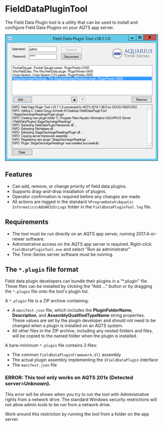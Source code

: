 ﻿# FieldDataPluginTool

The Field Data Plugin tool is a utility that can be used to install and configure Field Data Plugins on your AQTS app server.

![Field Data Plugin Tool](./Screenshot.png "Field Data Plugin Tool")

## Features
- Can add, remove, or change priority of field data plugins.
- Supports drag-and-drop installation of plugins.
- Operator confirmation is required before any changes are made.
- All actions are logged in the standard `%ProgramData%\Aquatic Informatics\AQUARIUS\Logs` folder in the `FieldDataPluginTool.log` file.

## Requirements

- The tool must be run directly on an AQTS app server, running 2017.4-or-newer software.
- Administrative access on the AQTS app server is required. Right-click `FieldDataPluginTool.exe` and select "Run as administrator"
- The Time-Series server software must be running.

## The `*.plugin` file format

Field data plugin developers can bundle their plugins in a "*.plugin" file. These files can be installed by clicking the "Add ..." button or by dragging the `*.plugin` file onto the tool's plugin list.

A `*.plugin` file is a ZIP archive containing:
- A `manifest.json` file, which includes the **PluginFolderName**, **Description**, and **AssemblyQualifiedTypeName** string properties. These values are set by the plugin developer and should not need to be changed when a plugin is installed on an AQTS system.
- All other files in the ZIP archive, including any nested folders and files, will be copied to the named folder when the plugin is installed.

A bare-minimum `*.plugin` file contains 3 files:
- The common `FieldDataPluginFramework.dll` assembly
- The actual plugin assembly implementing the `IFieldDataPlugin` interface
- The `manifest.json` file
 
### ERROR: This tool only works on AQTS 201x (Detected server=Unknown).

This error will be shown when you try to run the tool with Administrative rights from a network drive. The standard Windows security restrictions will not allow admin tools to be run from a network drive.

Work around this restriction by running the tool from a folder on the app server.
